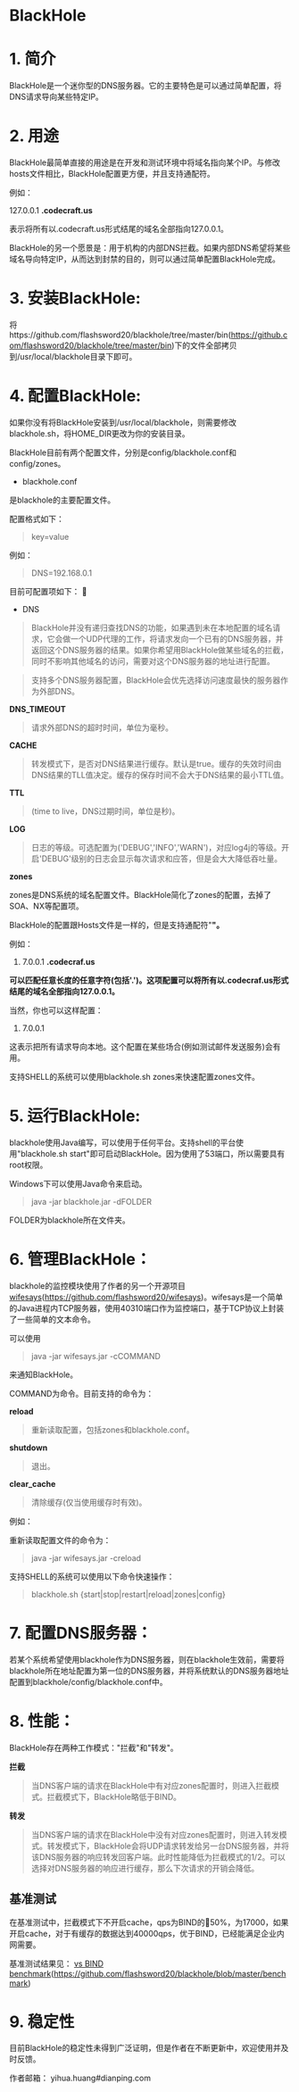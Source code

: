 # BlackHole #


# 1. 简介 #

BlackHole是一个迷你型的DNS服务器。它的主要特色是可以通过简单配置，将DNS请求导向某些特定IP。

# 2. 用途 #

BlackHole最简单直接的用途是在开发和测试环境中将域名指向某个IP。与修改hosts文件相比，BlackHole配置更方便，并且支持通配符。

例如：

127.0.0.1	**.codecraft.us**

表示将所有以.codecraft.us形式结尾的域名全部指向127.0.0.1。

BlackHole的另一个愿景是：用于机构的内部DNS拦截。如果内部DNS希望将某些域名导向特定IP，从而达到封禁的目的，则可以通过简单配置BlackHole完成。


# 3. 安装BlackHole: #

将https://github.com/flashsword20/blackhole/tree/master/bin(https://github.com/flashsword20/blackhole/tree/master/bin)下的文件全部拷贝到/usr/local/blackhole目录下即可。

# 4. 配置BlackHole: #

如果你没有将BlackHole安装到/usr/local/blackhole，则需要修改blackhole.sh，将HOME\_DIR更改为你的安装目录。

BlackHole目前有两个配置文件，分别是config/blackhole.conf和config/zones。

  * blackhole.conf

是blackhole的主要配置文件。

配置格式如下：

> key=value

例如：

> DNS=192.168.0.1

目前可配置项如下：

  * DNS

> BlackHole并没有递归查找DNS的功能，如果遇到未在本地配置的域名请求，它会做一个UDP代理的工作，将请求发向一个已有的DNS服务器，并返回这个DNS服务器的结果。如果你希望用BlackHole做某些域名的拦截，同时不影响其他域名的访问，需要对这个DNS服务器的地址进行配置。

> 支持多个DNS服务器配置，BlackHole会优先选择访问速度最快的服务器作为外部DNS。

**DNS\_TIMEOUT**

> 请求外部DNS的超时时间，单位为毫秒。

**CACHE**

> 转发模式下，是否对DNS结果进行缓存。默认是true。缓存的失效时间由DNS结果的TLL值决定。缓存的保存时间不会大于DNS结果的最小TTL值。

**TTL**

> (time to live，DNS过期时间，单位是秒)。

**LOG**

> 日志的等级。可选配置为('DEBUG','INFO','WARN')，对应log4j的等级。开启'DEBUG'级别的日志会显示每次请求和应答，但是会大大降低吞吐量。

**zones**

zones是DNS系统的域名配置文件。BlackHole简化了zones的配置，去掉了SOA、NX等配置项。

BlackHole的配置跟Hosts文件是一样的，但是支持通配符"**"。**

例如：

  1. 7.0.0.1	**.codecraf.us**

**可以匹配任意长度的任意字符(包括'.')。这项配置可以将所有以.codecraf.us形式结尾的域名全部指向127.0.0.1。**

当然，你也可以这样配置：

  1. 7.0.0.1	

这表示把所有请求导向本地。这个配置在某些场合(例如测试邮件发送服务)会有用。

支持SHELL的系统可以使用blackhole.sh zones来快速配置zones文件。

# 5. 运行BlackHole: #

blackhole使用Java编写，可以使用于任何平台。支持shell的平台使用"blackhole.sh start"即可启动BlackHole。因为使用了53端口，所以需要具有root权限。

Windows下可以使用Java命令来启动。

> java -jar blackhole.jar -dFOLDER

FOLDER为blackhole所在文件夹。

# 6. 管理BlackHole： #

blackhole的监控模块使用了作者的另一个开源项目[wifesays](wifesays.md)(https://github.com/flashsword20/wifesays)。wifesays是一个简单的Java进程内TCP服务器，使用40310端口作为监控端口，基于TCP协议上封装了一些简单的文本命令。

可以使用

> java -jar wifesays.jar -cCOMMAND

来通知BlackHole。

COMMAND为命令。目前支持的命令为：

**reload**

> 重新读取配置，包括zones和blackhole.conf。

**shutdown**

> 退出。

**clear\_cache**

> 清除缓存(仅当使用缓存时有效)。


例如：

重新读取配置文件的命令为：

> java -jar wifesays.jar -creload

支持SHELL的系统可以使用以下命令快速操作：

> blackhole.sh {start|stop|restart|reload|zones|config}

# 7. 配置DNS服务器： #

若某个系统希望使用blackhole作为DNS服务器，则在blackhole生效前，需要将blackhole所在地址配置为第一位的DNS服务器，并将系统默认的DNS服务器地址配置到blackhole/config/blackhole.conf中。

# 8. 性能： #

BlackHole存在两种工作模式："拦截"和"转发"。

**拦截**


> 当DNS客户端的请求在BlackHole中有对应zones配置时，则进入拦截模式。拦截模式下，BlackHole略低于BIND。

**转发**

> 当DNS客户端的请求在BlackHole中没有对应zones配置时，则进入转发模式。转发模式下，BlackHole会将UDP请求转发给另一台DNS服务器，并将该DNS服务器的响应转发回客户端。此时性能降低为拦截模式的1/2。可以选择对DNS服务器的响应进行缓存，那么下次请求的开销会降低。

## 基准测试 ##

在基准测试中，拦截模式下不开启cache，qps为BIND的50%，为17000，如果开启cache，对于有缓存的数据达到40000qps，优于BIND，已经能满足企业内网需要。

基准测试结果见：
[vs BIND benchmark](BlackHole.md)(https://github.com/flashsword20/blackhole/blob/master/benchmark)

# 9. 稳定性 #

目前BlackHole的稳定性未得到广泛证明，但是作者在不断更新中，欢迎使用并及时反馈。

作者邮箱：
yihua.huang#dianping.com